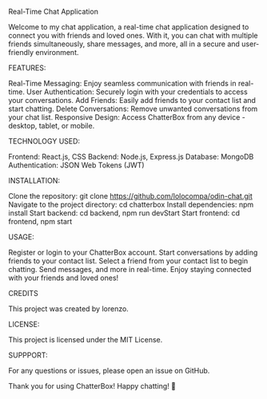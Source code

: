 
Real-Time Chat Application

Welcome to my chat application, a real-time chat application designed to connect you with friends and loved ones. With it, you can chat with multiple friends simultaneously, share messages, and more, all in a secure and user-friendly environment.

FEATURES:

Real-Time Messaging: Enjoy seamless communication with friends in real-time.
User Authentication: Securely login with your credentials to access your conversations.
Add Friends: Easily add friends to your contact list and start chatting.
Delete Conversations: Remove unwanted conversations from your chat list.
Responsive Design: Access ChatterBox from any device - desktop, tablet, or mobile.

TECHNOLOGY USED:

Frontend: React.js, CSS
Backend: Node.js, Express.js
Database: MongoDB
Authentication: JSON Web Tokens (JWT)

INSTALLATION:

Clone the repository: git clone https://github.com/lolocompa/odin-chat.git
Navigate to the project directory: cd chatterbox
Install dependencies: npm install
Start backend: cd backend, npm run devStart
Start frontend: cd frontend, npm start

USAGE:

Register or login to your ChatterBox account.
Start conversations by adding friends to your contact list.
Select a friend from your contact list to begin chatting.
Send messages, and more in real-time.
Enjoy staying connected with your friends and loved ones!

CREDITS

This project was created by lorenzo.

LICENSE:

This project is licensed under the MIT License.

SUPPPORT:

For any questions or issues, please open an issue on GitHub.

Thank you for using ChatterBox! Happy chatting! 🎉
